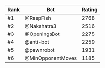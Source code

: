 Rank|Bot|Rating
---|---|---
#1|@RaspFish|2768
#2|@Nakshatra3|2516
#3|@OpeningsBot|2275
#4|@anti-bot|2259
#5|@pawnrobot|1931
#6|@MinOpponentMoves|1185
